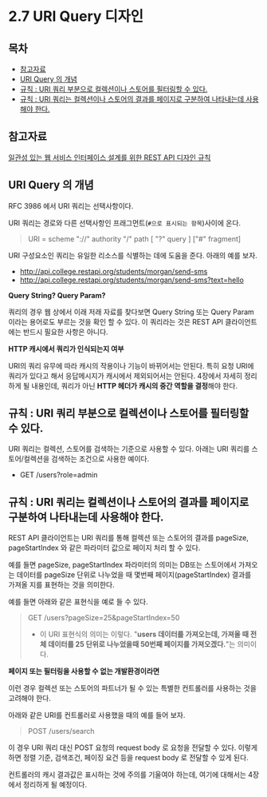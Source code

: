 # 2.7 URI Query 디자인

## 목차

- [참고자료](#참고자료)
- [URI Query 의 개념](#uri-query-의-개념)
- [규칙 : URI 쿼리 부분으로 컬렉션이나 스토어를 필터링할 수 있다.](#규칙-uri-쿼리-부분으로-컬렉션이나-스토어를-필터링할-수-있다)
- [규칙 : URI 쿼리는 컬렉션이나 스토어의 결과를 페이지로 구분하여 나타내는데 사용해야 한다.](#규칙-uri-쿼리는-컬렉션이나-스토어의-결과를-페이지로-구분하여-나타내는데-사용해야-한다)

  

## 참고자료

[일관성 있는 웹 서비스 인터페이스 설계를 위한 REST API 디자인 규칙](www.yes24.com/Product/Goods/17945500)  

  

## URI Query 의 개념

RFC 3986 에서 URI 쿼리는 선택사항이다.  

URI 쿼리는 경로와 다른 선택사항인 프래그먼트(`#으로 표시되는 항목`)사이에 온다.

> URI = scheme "://" authority "/" path [ "?" query ] ["#" fragment]

  

URI 구성요소인 쿼리는 유일한 리소스를 식별하는 데에 도움을 준다. 아래의 예를 보자.

- http://api.college.restapi.org/students/morgan/send-sms
- http://api.college.restapi.org/students/morgan/send-sms?text=hello

  

**Query String? Query Param?**  

쿼리의 경우 웹 상에서 이래 저래 자료를 찾다보면 Query String 또는 Query Param 이라는 용어로도 부르는 것을 확인 할 수 있다. 이 쿼리라는 것은 REST API 클라이언트에는 반드시 필요한 사항은 아니다.  

  

**HTTP 캐시에서 쿼리가 인식되는지 여부**

URI의 쿼리 유무에 따라 캐시의 작용이나 기능이 바뀌어서는 안된다. 특히 요청 URI에 쿼리가 있다고 해서 응답메시지가 캐시에서 제외되어서는 안된다. 4장에서 자세히 정리하게 될 내용인데, 쿼리가 아닌 **HTTP 헤더가 캐시의 중간 역할을 결정**해야 한다.



## 규칙 : URI 쿼리 부분으로 컬렉션이나 스토어를 필터링할 수 있다.

URI 쿼리는 컬렉션, 스토어를 검색하는 기준으로 사용할 수 있다. 아래는 URI 쿼리를 스토어/컬렉션을 검색하는 조건으로 사용한 예이다.  

- GET /users?role=admin

  

## 규칙 : URI 쿼리는 컬렉션이나 스토어의 결과를 페이지로 구분하여 나타내는데 사용해야 한다.

REST API 클라이언트는 URI 쿼리를 통해 컬렉션 또는 스토어의 결과를 pageSize, pageStartIndex 와 같은 파라미터 값으로 페이지 처리 할 수 있다.  

예를 들면 pageSize, pageStartIndex 파라미터의 의미는 DB또는 스토어에서 가져오는 데이터를 pageSize 단위로 나누었을 때 몇번째 페이지(pageStartIndex) 결과를 가져올 지를 표현하는 것을 의미한다.  

예를 들면 아래와 같은 표현식을 예로 들 수 있다.  

>GET /users?pageSize=25&pageStartIndex=50
>
>- 이 URI 표현식의 의미는 이렇다. "**users 데이터를 가져오는데, 가져올 때 전체 데이터를 25 단위로 나누었을때 50번째 페이지를 가져오겠다.**"는 의미이다.

  

**페이지 또는 필터링을 사용할 수 없는 개발환경이라면**  

이런 경우 컬렉션 또는 스토어의 파트너가 될 수 있는 특별한 컨트롤러를 사용하는 것을 고려해야 한다.  

아래와 같은 URI를 컨트롤러로 사용했을 때의 예를 들어 보자.

> POST /users/search

이 경우 URI 쿼리 대신 POST 요청의 request body 로 요청을 전달할 수 있다. 이렇게 하면 정렬 기준, 검색조건, 페이징 요건 등을 request body 로 전달할 수 있게 된다.  

  

컨트롤러의 캐시 결과값은 표시하는 것에 주의를 기울여야 하는데, 여기에 대해서는 4장에서 정리하게 될 예정이다.

  